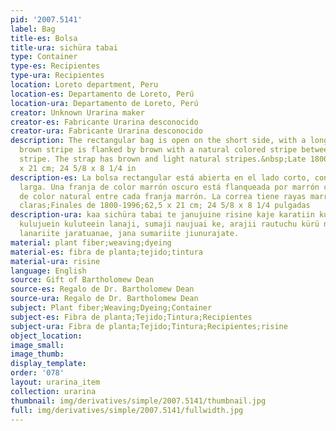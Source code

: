 ```yaml
---
pid: '2007.5141'
label: Bag
title-es: Bolsa
title-ura: sichüra tabai
type: Container
type-es: Recipientes
type-ura: Recipientes
location: Loreto department, Peru
location-es: Departamento de Loreto, Perú
location-ura: Departamento de Loreto, Perú
creator: Unknown Urarina maker
creator-es: Fabricante Urarina desconocido
creator-ura: Fabricante Urarina desconocido
description: The rectangular bag is open on the short side, with a long strap. A dark
  brown stripe is flanked by brown with a natural colored stripe between each brown
  stripe. The strap has brown and light natural stripes.&nbsp;Late 1800s-1996.&nbsp;62.5
  x 21 cm; 24 5/8 x 8 1/4 in
description-es: La bolsa rectangular está abierta en el lado corto, con una correa
  larga. Una franja de color marrón oscuro está flanqueada por marrón con una franja
  de color natural entre cada franja marrón. La correa tiene rayas marrones y naturales
  claras;Finales de 1800-1996;62,5 x 21 cm; 24 5/8 x 8 1/4 pulgadas
description-ura: kaa sichüra tabai te janujuine risine kaje karatiin kujuiteein, kurata
  kulujuein kuluteein lanaji, sumaji naujuai ke, arajii rautuchu kürü neke te nelate.
  lanariite jaratuanae, jana sumariite jiunurajate.
material: plant fiber;weaving;dyeing
material-es: fibra de planta;tejido;tintura
material-ura: risine
language: English
source: Gift of Bartholomew Dean
source-es: Regalo de Dr. Bartholomew Dean
source-ura: Regalo de Dr. Bartholomew Dean
subject: Plant fiber;Weaving;Dyeing;Container
subject-es: Fibra de planta;Tejido;Tintura;Recipientes
subject-ura: Fibra de planta;Tejido;Tintura;Recipientes;risine
object_location:
image_small:
image_thumb:
display_template:
order: '078'
layout: urarina_item
collection: urarina
thumbnail: img/derivatives/simple/2007.5141/thumbnail.jpg
full: img/derivatives/simple/2007.5141/fullwidth.jpg
---
```

